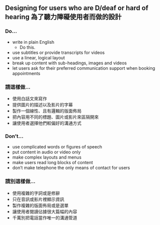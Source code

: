 ## Designing for users who are D/deaf or hard of hearing 為了聽力障礙使用者而做的設計

### Do...

* write in plain English
    * Do this.
* use subtitles or provide transcripts for videos
* use a linear, logical layout
* break up content with sub-headings, images and videos
* let users ask for their preferred communication support when booking appointments

### 請這樣做...

* 使用白話文來寫作 <!-- 要附註非英語國家的話，就不限於使用英語 -->
* 提供圖片的描述以及影片的字幕
* 製作一個線性、且有邏輯的版面佈局
* 把內容用不同的標題、圖片或影片來區隔開來
* 讓使用者選擇他們較偏好的溝通方式

### Don’t...

* use complicated words or figures of speech
* put content in audio or video only
* make complex layouts and menus
* make users read long blocks of content
* don’t make telephone the only means of contact for users

### 請別這樣做...

* 使用複雜的字詞或是修辭
* 只在音訊或影片裡顯示資訊
* 製作複雜的版面佈局或是選單
* 讓使用者閱讀佔據很大篇幅的內容
* 千萬別把電話當作唯一的溝通管道

